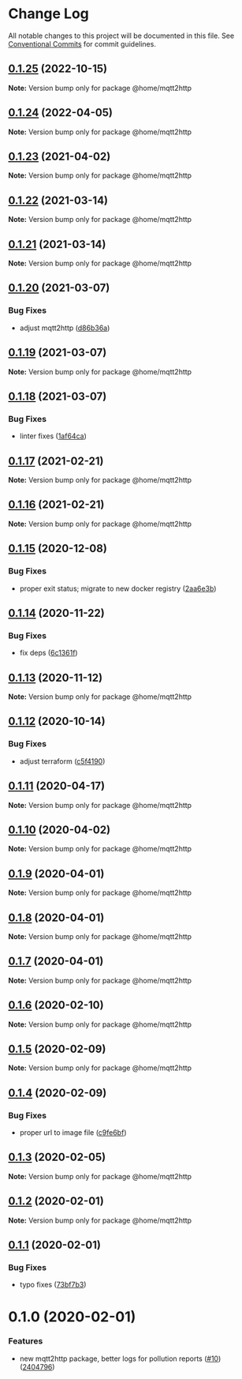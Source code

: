 # Change Log

All notable changes to this project will be documented in this file.
See [Conventional Commits](https://conventionalcommits.org) for commit guidelines.

## [0.1.25](https://github.com/mariusz-kabala/homeAutomation/compare/@home/mqtt2http@0.1.24...@home/mqtt2http@0.1.25) (2022-10-15)

**Note:** Version bump only for package @home/mqtt2http





## [0.1.24](https://github.com/mariusz-kabala/homeAutomation/compare/@home/mqtt2http@0.1.23...@home/mqtt2http@0.1.24) (2022-04-05)

**Note:** Version bump only for package @home/mqtt2http





## [0.1.23](https://github.com/mariusz-kabala/homeAutomation/compare/@home/mqtt2http@0.1.22...@home/mqtt2http@0.1.23) (2021-04-02)

**Note:** Version bump only for package @home/mqtt2http





## [0.1.22](https://github.com/mariusz-kabala/homeAutomation/compare/@home/mqtt2http@0.1.21...@home/mqtt2http@0.1.22) (2021-03-14)

**Note:** Version bump only for package @home/mqtt2http





## [0.1.21](https://github.com/mariusz-kabala/homeAutomation/compare/@home/mqtt2http@0.1.20...@home/mqtt2http@0.1.21) (2021-03-14)

**Note:** Version bump only for package @home/mqtt2http





## [0.1.20](https://github.com/mariusz-kabala/homeAutomation/compare/@home/mqtt2http@0.1.19...@home/mqtt2http@0.1.20) (2021-03-07)


### Bug Fixes

* adjust mqtt2http ([d86b36a](https://github.com/mariusz-kabala/homeAutomation/commit/d86b36a613ef457a69e256231a662f0c8988598a))





## [0.1.19](https://github.com/mariusz-kabala/homeAutomation/compare/@home/mqtt2http@0.1.18...@home/mqtt2http@0.1.19) (2021-03-07)

**Note:** Version bump only for package @home/mqtt2http





## [0.1.18](https://github.com/mariusz-kabala/homeAutomation/compare/@home/mqtt2http@0.1.17...@home/mqtt2http@0.1.18) (2021-03-07)


### Bug Fixes

* linter fixes ([1af64ca](https://github.com/mariusz-kabala/homeAutomation/commit/1af64cabb2e40797838c1a2337fb7c34ac9b4b54))





## [0.1.17](https://github.com/mariusz-kabala/homeAutomation/compare/@home/mqtt2http@0.1.16...@home/mqtt2http@0.1.17) (2021-02-21)

**Note:** Version bump only for package @home/mqtt2http





## [0.1.16](https://github.com/mariusz-kabala/homeAutomation/compare/@home/mqtt2http@0.1.15...@home/mqtt2http@0.1.16) (2021-02-21)

**Note:** Version bump only for package @home/mqtt2http





## [0.1.15](https://github.com/mariusz-kabala/homeAutomation/compare/@home/mqtt2http@0.1.14...@home/mqtt2http@0.1.15) (2020-12-08)


### Bug Fixes

* proper exit status; migrate to new docker registry ([2aa6e3b](https://github.com/mariusz-kabala/homeAutomation/commit/2aa6e3bc4886a813f60f911a779dd122d61899b3))





## [0.1.14](https://github.com/mariusz-kabala/homeAutomation/compare/@home/mqtt2http@0.1.13...@home/mqtt2http@0.1.14) (2020-11-22)


### Bug Fixes

* fix deps ([6c1361f](https://github.com/mariusz-kabala/homeAutomation/commit/6c1361ff7b01bb85ab4521cb4a83e34429d6fbd6))





## [0.1.13](https://github.com/mariusz-kabala/homeAutomation/compare/@home/mqtt2http@0.1.12...@home/mqtt2http@0.1.13) (2020-11-12)

**Note:** Version bump only for package @home/mqtt2http





## [0.1.12](https://github.com/mariusz-kabala/homeAutomation/compare/@home/mqtt2http@0.1.11...@home/mqtt2http@0.1.12) (2020-10-14)


### Bug Fixes

* adjust terraform ([c5f4190](https://github.com/mariusz-kabala/homeAutomation/commit/c5f41908ebf9c00e28cd4916e75d8e4de9e0a2e1))





## [0.1.11](https://github.com/mariusz-kabala/homeAutomation/compare/@home/mqtt2http@0.1.10...@home/mqtt2http@0.1.11) (2020-04-17)

**Note:** Version bump only for package @home/mqtt2http





## [0.1.10](https://github.com/mariusz-kabala/homeAutomation/compare/@home/mqtt2http@0.1.9...@home/mqtt2http@0.1.10) (2020-04-02)

**Note:** Version bump only for package @home/mqtt2http





## [0.1.9](https://github.com/mariusz-kabala/homeAutomation/compare/@home/mqtt2http@0.1.8...@home/mqtt2http@0.1.9) (2020-04-01)

**Note:** Version bump only for package @home/mqtt2http





## [0.1.8](https://github.com/mariusz-kabala/homeAutomation/compare/@home/mqtt2http@0.1.7...@home/mqtt2http@0.1.8) (2020-04-01)

**Note:** Version bump only for package @home/mqtt2http





## [0.1.7](https://github.com/mariusz-kabala/homeAutomation/compare/@home/mqtt2http@0.1.6...@home/mqtt2http@0.1.7) (2020-04-01)

**Note:** Version bump only for package @home/mqtt2http





## [0.1.6](https://github.com/mariusz-kabala/homeAutomation/compare/@home/mqtt2http@0.1.5...@home/mqtt2http@0.1.6) (2020-02-10)

**Note:** Version bump only for package @home/mqtt2http





## [0.1.5](https://github.com/mariusz-kabala/homeAutomation/compare/@home/mqtt2http@0.1.4...@home/mqtt2http@0.1.5) (2020-02-09)

**Note:** Version bump only for package @home/mqtt2http





## [0.1.4](https://github.com/mariusz-kabala/homeAutomation/compare/@home/mqtt2http@0.1.3...@home/mqtt2http@0.1.4) (2020-02-09)


### Bug Fixes

* proper url to image file ([c9fe6bf](https://github.com/mariusz-kabala/homeAutomation/commit/c9fe6bf3ac070d0e6b33bf9fe63ab42a99b503d5))





## [0.1.3](https://github.com/mariusz-kabala/homeAutomation/compare/@home/mqtt2http@0.1.2...@home/mqtt2http@0.1.3) (2020-02-05)

**Note:** Version bump only for package @home/mqtt2http





## [0.1.2](https://github.com/mariusz-kabala/homeAutomation/compare/@home/mqtt2http@0.1.1...@home/mqtt2http@0.1.2) (2020-02-01)

**Note:** Version bump only for package @home/mqtt2http





## [0.1.1](https://github.com/mariusz-kabala/homeAutomation/compare/@home/mqtt2http@0.1.0...@home/mqtt2http@0.1.1) (2020-02-01)


### Bug Fixes

* typo fixes ([73bf7b3](https://github.com/mariusz-kabala/homeAutomation/commit/73bf7b34b8c0db5b3e5a710a678f6c4cbac0ad51))





# 0.1.0 (2020-02-01)


### Features

* new mqtt2http package, better logs for pollution reports ([#10](https://github.com/mariusz-kabala/homeAutomation/issues/10)) ([2404796](https://github.com/mariusz-kabala/homeAutomation/commit/2404796426e875e2e27128f6cfd84c131e038999))
